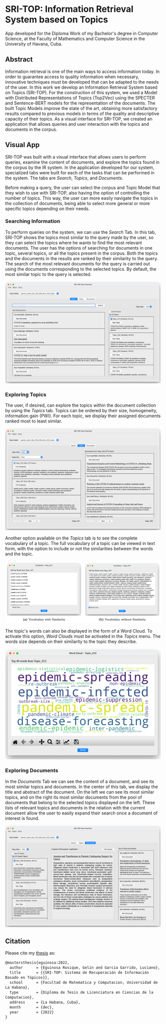 # SRI-TOP: Information Retrieval System based on Topics 

App developed for the Diploma Work of my Bachelor's degree in Computer Science, 
at the Faculty of Mathematics and Computer Science in the University of Havana, 
Cuba.

## Abstract

Information retrieval is one of the main ways to access information today. In 
order to guarantee access to quality information when necessary, innovative 
techniques must be developed that can be adapted to the needs of the user. In 
this work we develop an Information Retrieval System based on Topics (SRI-TOP). 
For the construction of this system, we used a Model with Distributed 
Representations of Topics (Top2Vec) using the SPECTER and Sentence-BERT models 
for the representation of the documents. The built Topic Models improve the state 
of the art, obtaining more satisfactory results compared to previous models in 
terms of the quality and descriptive capacity of their topics. As a visual 
interface for SRI-TOP, we created an application that allows queries and user 
interaction with the topics and documents in the corpus.

## Visual App

SRI-TOP was built with a visual interface that allows users to perform queries, 
examine the content of documents, and explore the topics found in the corpus by 
the IR system. In the application developed for our system, specialized tabs were 
built for each of the tasks that can be performed in the system. The tabs are 
_Search_, _Topics_, and _Documents_.

Before making a query, the user can select the corpus and Topic Model that they 
wish to use with SRI-TOP, also having the option of controlling the number of 
topics. This way, the user can more easily navigate the topics in the collection 
of documents, being able to select more general or more specific topics depending 
on their needs.

### Searching Information

To perform queries on the system, we can use the _Search_ Tab. In this tab, SRI-TOP 
shows the topics most similar to the query made by the user, so they can select 
the topics where he wants to find the most relevant documents. The user has the 
options of searching for documents in one topic, several topics, or all the topics 
present in the corpus. Both the topics and the documents in the results are ranked 
by their similarity to the query. The search of the most relevant documents for 
the query is carried out using the documents corresponding to the selected topics. 
By default, the most similar topic to the query is selected.

![Search Tab](app_images/app_search_tab.png)

### Exploring Topics

The user, if desired, can explore the topics within the document collection by 
using the _Topics_ tab. Topics can be ordered by their size, homogeneity, 
information gain (PWI). For each topic, we display their assigned documents 
ranked most to least similar.

![Topics Tab](app_images/app_topics_tab.png)

Another option available on the _Topics_ tab is to see the complete vocabulary 
of a topic. The full vocabulary of a topic can be viewed in text form, with the 
option to include or not the similarities between the words and the topic.

![Topic Vocabulary](app_images/app_topic_vocab.png)

The topic's words can also be displayed in the form of a Word Cloud. To activate 
this option, _Word Clouds_ must be activated in the _Topics_ menu. The words size 
depends on their similarity to the topic they describe.

![Topic Word Cloud](app_images/app_topic_wordcloud.png)

### Exploring Documents

In the _Documents_ Tab we can see the content of a document, and see its most 
similar topics and documents. In the center of this tab, we display the title 
and abstract of the document. On the left we can see its most similar topics, and
on the right its most similar documents from the pool of documents that belong 
to the selected topics displayed on the left. These lists of relevant topics and 
documents in the relation with the current document allow the user to easily 
expand their search once a document of interest is found.

![Document Tab](app_images/app_docs_tab.png)

## Citation

Please cite my [thesis](project_thesis/thesis_gelin_eguinosa.pdf) as:

```
@mastersthesis{eguinosa:2022,
  author      = {Eguinosa Rosique, Gelin and Garcia Garrido, Luciano},
  title       = {{SRI-TOP: Sistema de Recuperación de Información Basado en Tópicos}},
  school      = {Facultad de Matematica y Computacion, Universidad de La Habana},
  type        = {Diploma de Tesis de Licenciatura en Ciencias de la Computacion},
  address     = {La Habana, Cuba},
  month       = {dec},
  year        = {2022}
}
```
